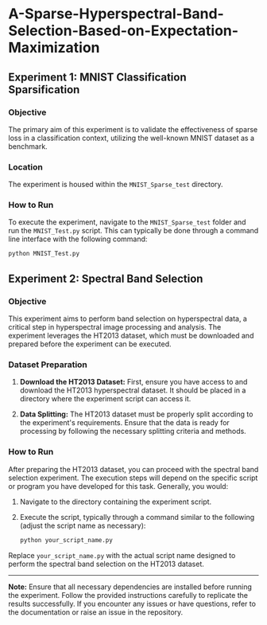# A-Sparse-Hyperspectral-Band-Selection-Based-on-Expectation-Maximization

## Experiment 1: MNIST Classification Sparsification

### Objective
The primary aim of this experiment is to validate the effectiveness of sparse loss in a classification context, utilizing the well-known MNIST dataset as a benchmark.

### Location
The experiment is housed within the `MNIST_Sparse_test` directory.

### How to Run
To execute the experiment, navigate to the `MNIST_Sparse_test` folder and run the `MNIST_Test.py` script. This can typically be done through a command line interface with the following command:

```bash
python MNIST_Test.py
```
## Experiment 2: Spectral Band Selection

### Objective
This experiment aims to perform band selection on hyperspectral data, a critical step in hyperspectral image processing and analysis. The experiment leverages the HT2013 dataset, which must be downloaded and prepared before the experiment can be executed.

### Dataset Preparation
1. **Download the HT2013 Dataset:** First, ensure you have access to and download the HT2013 hyperspectral dataset. It should be placed in a directory where the experiment script can access it.

2. **Data Splitting:** The HT2013 dataset must be properly split according to the experiment's requirements. Ensure that the data is ready for processing by following the necessary splitting criteria and methods.

### How to Run
After preparing the HT2013 dataset, you can proceed with the spectral band selection experiment. The execution steps will depend on the specific script or program you have developed for this task. Generally, you would:

1. Navigate to the directory containing the experiment script.
2. Execute the script, typically through a command similar to the following (adjust the script name as necessary):

    ```bash
    python your_script_name.py
    ```

Replace `your_script_name.py` with the actual script name designed to perform the spectral band selection on the HT2013 dataset.

---

**Note:** Ensure that all necessary dependencies are installed before running the experiment. Follow the provided instructions carefully to replicate the results successfully. If you encounter any issues or have questions, refer to the documentation or raise an issue in the repository.
